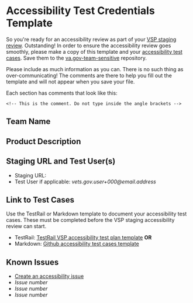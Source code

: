 # Accessibility Test Credentials Template

So you're ready for an accessibility review as part of your [VSP staging review](https://github.com/department-of-veterans-affairs/va.gov-team/issues/new?assignees=andreahewitt-odd%2C+meganhkelley&labels=product+support%2C+content-ia-team&template=staging-review.md&title=Staging+Review+%5BFeature-Name%5D). Outstanding! In order to ensure the accessibility review goes smoothly, please make a copy of this template and your [accessibility test cases](accessibility-test-credentials-template.md#link-to-test-cases). Save them to the [va.gov-team-sensitive](https://github.com/department-of-veterans-affairs/va.gov-team-sensitive/) repository.

Please include as much information as you can. There is no such thing as over-communicating! The comments are there to help you fill out the template and will not appear when you save your file.

Each section has comments that look like this:

`<!-- This is the comment. Do not type inside the angle brackets -->`

## Team Name

## Product Description

## Staging URL and Test User\(s\)

* Staging URL:
* Test User if applicable: _vets.gov.user+000@email.address_

## Link to Test Cases

Use the TestRail or Markdown template to document your accessibility test cases. These must be completed before the VSP staging accessibility review can start.

* TestRail: [TestRail VSP accessibility test plan template](https://dsvavsp.testrail.io/index.php?/suites/view/14&group_by=cases:section_id&group_order=asc) **OR**
* Markdown: [Github accessibility test cases template](https://github.com/department-of-veterans-affairs/va.gov-team/blob/master/platform/accessibility/accessibility-test-cases-template.md)

## Known Issues

* [Create an accessibility issue](https://github.com/department-of-veterans-affairs/va.gov-team/issues/new?assignees=&labels=508%2FAccessibility&template=508-issue.md&title=)
* _Issue number_
* _Issue number_
* _Issue number_

